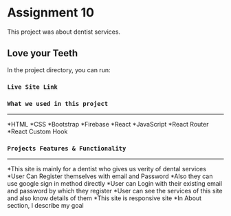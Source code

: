 # Assignment 10

This project was about dentist services.

## Love your Teeth

In the project directory, you can run:

### `Live Site Link `

### `What we used in this project `

***
*HTML
*CSS
*Bootstrap
*Firebase
*React
*JavaScript
*React Router
*React Custom Hook

### `Projects Features & Functionality`

***
*This site is mainly for a dentist who gives us verity of dental services
*User Can Register themselves with email and Password 
*Also they can use google sign in method directly
*User can Login with their existing email and password by which they register
*User can see the services of this site and also know details of them
*This site is responsive site
*In About section, I describe my goal



